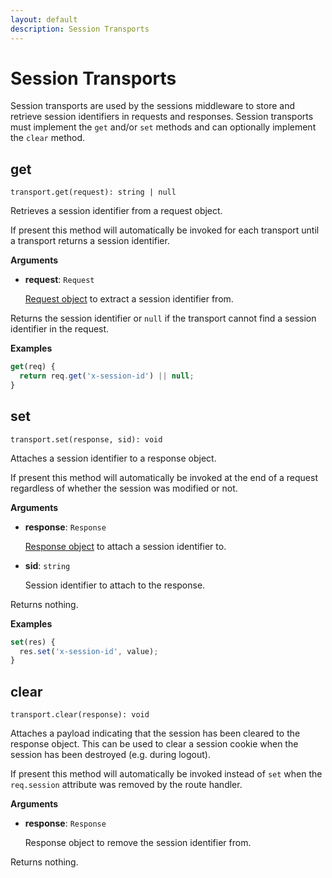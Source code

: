 ```yaml
---
layout: default
description: Session Transports
---
```

Session Transports
==================

Session transports are used by the sessions middleware to store and retrieve
session identifiers in requests and responses. Session transports must
implement the `get` and/or `set` methods and can optionally implement the
`clear` method.

get
---

`transport.get(request): string | null`

Retrieves a session identifier from a request object.

If present this method will automatically be invoked for each transport until
a transport returns a session identifier.

**Arguments**

* **request**: `Request`

  [Request object](foxx-reference-routers-request.html) to extract a session identifier from.

Returns the session identifier or `null` if the transport cannot find a
session identifier in the request.

**Examples**

```js
get(req) {
  return req.get('x-session-id') || null;
}
```

set
---

`transport.set(response, sid): void`

Attaches a session identifier to a response object.

If present this method will automatically be invoked at the end of a request
regardless of whether the session was modified or not.

**Arguments**

* **response**: `Response`

  [Response object](foxx-reference-routers-response.html) to attach a session identifier to.

* **sid**: `string`

  Session identifier to attach to the response.

Returns nothing.

**Examples**

```js
set(res) {
  res.set('x-session-id', value);
}
```

clear
-----

`transport.clear(response): void`

Attaches a payload indicating that the session has been cleared to the
response object. This can be used to clear a session cookie when the session
has been destroyed (e.g. during logout).

If present this method will automatically be invoked instead of `set` when the
`req.session` attribute was removed by the route handler.

**Arguments**

* **response**: `Response`

  Response object to remove the session identifier from.

Returns nothing.
